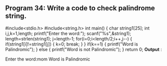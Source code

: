 ## Program 34: Write a code to check palindrome string. ##
#include<stdio.h>
#include<string.h>
int main()
{
char string1[25];
int i,j,k=1,length;
printf("Enter the word:");
scanf("%s",&string1);
length=strlen(string1);
j=length-1;
for(i=0;i<length/2;i++,j--)
{
if(string1[i]!=string1[j])
{
k=0;
break;
}
}
if(k==1)
{
printf("Word is Palindromic");
}
else
{
printf("Word is not Palindromic");
}
return 0;
**Output** :

Enter the word:mom
Word is Palindromic
